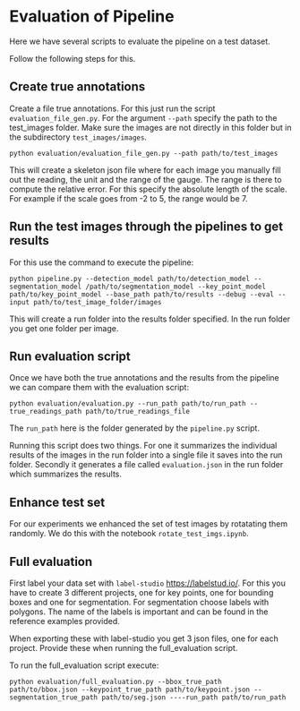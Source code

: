 # Evaluation of Pipeline

Here we have several scripts to evaluate the pipeline on a test dataset.

Follow the following steps for this.

## Create true annotations

Create a file true annotations. For this just run the script `evaluation_file_gen.py`. For the argument `--path` specify the path to the test_images folder. Make sure the images are not directly in this folder but in the subdirectory `test_images/images`.

```shell
python evaluation/evaluation_file_gen.py --path path/to/test_images
```

This will create a skeleton json file where for each image you manually fill out the reading, the unit and the range of the gauge. The range is there to compute the relative error. For this specify the absolute length of the scale. For example if the scale goes from -2 to 5, the range would be 7.

## Run the test images through the pipelines to get results

For this use the command to execute the pipeline:

```shell
python pipeline.py --detection_model path/to/detection_model --segmentation_model /path/to/segmentation_model --key_point_model path/to/key_point_model --base_path path/to/results --debug --eval --input path/to/test_image_folder/images
```

This will create a run folder into the results folder specified. In the run folder you get one folder per image.

## Run evaluation script

Once we have both the true annotations and the results from the pipeline we can compare them with the evaluation script:

```shell
python evaluation/evaluation.py --run_path path/to/run_path --true_readings_path path/to/true_readings_file
```

The `run_path` here is the folder generated by the `pipeline.py` script.

Running this script does two things. For one it summarizes the individual results of the images in the run folder into a single file it saves into the run folder.
Secondly it generates a file called `evaluation.json` in the run folder which summarizes the results.

## Enhance test set

For our experiments we enhanced the set of test images by rotatating them randomly. We do this with the notebook `rotate_test_imgs.ipynb`.

## Full evaluation

First label your data set with `label-studio` <https://labelstud.io/>. For this you have to create 3 different projects, one for key points, one for bounding boxes and one for segmentation. For segmentation choose labels with polygons. The name of the labels is important and can be found in the reference examples provided.

When exporting these with label-studio you get 3 json files, one for each project. Provide these when running the full_evaluation script.

To run the full_evaluation script execute:

```shell
python evaluation/full_evaluation.py --bbox_true_path path/to/bbox.json --keypoint_true_path path/to/keypoint.json --segmentation_true_path path/to/seg.json ----run_path path/to/run_path
```

